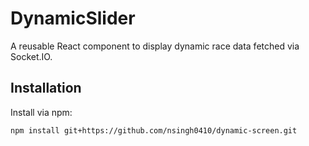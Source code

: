 # DynamicSlider

A reusable React component to display dynamic race data fetched via Socket.IO.

## Installation
Install via npm:
```bash
npm install git+https://github.com/nsingh0410/dynamic-screen.git

